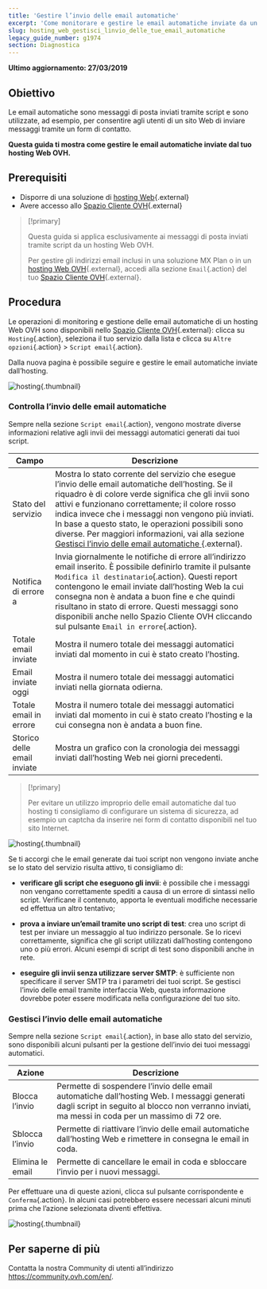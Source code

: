 ```yaml
---
title: 'Gestire l’invio delle email automatiche'
excerpt: 'Come monitorare e gestire le email automatiche inviate da un hosting Web OVH'
slug: hosting_web_gestisci_linvio_delle_tue_email_automatiche
legacy_guide_number: g1974
section: Diagnostica
---
```


**Ultimo aggiornamento: 27/03/2019**

## Obiettivo

Le email automatiche sono messaggi di posta inviati tramite script  e sono utilizzate, ad esempio, per consentire agli utenti di un sito Web di inviare messaggi tramite un form di contatto.

**Questa guida ti mostra come gestire le email automatiche inviate dal tuo hosting Web OVH.**

## Prerequisiti

- Disporre di una soluzione di [hosting Web](https://www.ovhcloud.com/it/web-hosting/){.external}
- Avere accesso allo [Spazio Cliente OVH](https://www.ovh.com/auth/?action=gotomanager&from=https://www.ovh.it/&ovhSubsidiary=it){.external}

> [!primary]
>
> Questa guida si applica esclusivamente ai messaggi di posta inviati tramite script da un hosting Web OVH.
>
> Per gestire gli indirizzi email inclusi in una soluzione MX Plan o in un [hosting Web OVH](https://www.ovhcloud.com/it/web-hosting/){.external}, accedi alla sezione `Email`{.action} del tuo [Spazio Cliente OVH](https://www.ovh.com/auth/?action=gotomanager&from=https://www.ovh.it/&ovhSubsidiary=it){.external}.
>

## Procedura

Le operazioni di monitoring e gestione delle email automatiche di un hosting Web OVH sono disponibili nello [Spazio Cliente OVH](https://www.ovh.com/auth/?action=gotomanager&from=https://www.ovh.it/&ovhSubsidiary=it){.external}: clicca su `Hosting`{.action}, seleziona il tuo servizio dalla lista e clicca su `Altre opzioni`{.action} > `Script email`{.action}.

Dalla nuova pagina è possibile seguire e gestire le email automatiche inviate dall’hosting.

![hosting](images/monitoring-automatic-emails-step1.png){.thumbnail}

### Controlla l’invio delle email automatiche

Sempre nella sezione `Script email`{.action}, vengono mostrate diverse informazioni relative agli invii dei messaggi automatici generati dai tuoi script.

|Campo|Descrizione|
|---|---|
|Stato del servizio|Mostra lo stato corrente del servizio che esegue l’invio delle email automatiche dell’hosting. Se il riquadro è di colore verde significa che gli invii sono attivi e funzionano correttamente; il colore rosso indica invece che i messaggi non vengono più inviati.  In base a questo stato, le operazioni possibili sono diverse. Per maggiori informazioni, vai alla sezione [Gestisci l’invio delle email automatiche ](https://docs.ovh.com/it/hosting/hosting_web_gestisci_linvio_delle_tue_email_automatiche/#gestisci-linvio-delle-email-automatiche){.external}.|
|Notifica di errore a|Invia giornalmente le notifiche di errore all’indirizzo email inserito. È possibile definirlo tramite il pulsante `Modifica il destinatario`{.action}. Questi report contengono le email inviate dall’hosting Web la cui consegna non è andata a buon fine e che quindi risultano in stato di errore.  Questi messaggi sono disponibili anche nello Spazio Cliente OVH cliccando sul pulsante `Email in errore`{.action}.|
|Totale email inviate|Mostra il numero totale dei messaggi automatici inviati dal momento in cui è stato creato l’hosting.|
|Email inviate oggi|Mostra il numero totale dei messaggi automatici inviati nella giornata odierna.|
|Totale email in errore|Mostra il numero totale dei messaggi automatici inviati dal momento in cui è stato creato l’hosting e la cui consegna non è andata a buon fine.|
|Storico delle email inviate|Mostra un grafico con la cronologia dei messaggi inviati dall’hosting Web nei giorni precedenti. |

> [!primary]
>
> Per evitare un utilizzo improprio delle email automatiche dal tuo hosting ti consigliamo di configurare un sistema di sicurezza, ad esempio un captcha da inserire nei form di contatto disponibili nel tuo sito Internet.
>

![hosting](images/monitoring-automatic-emails-step2.png){.thumbnail}

Se ti accorgi che le email generate dai tuoi script non vengono inviate anche se lo stato del servizio risulta attivo, ti consigliamo di:

- **verificare gli script che eseguono gli invii**: è possibile che i messaggi non vengano correttamente spediti a causa di un errore di sintassi nello script. Verificane il contenuto, apporta le eventuali modifiche necessarie ed effettua un altro tentativo; 

- **prova a inviare un’email tramite uno script di test**: crea uno script di test per inviare un messaggio al tuo indirizzo personale.  Se lo ricevi correttamente, significa che gli script utilizzati dall’hosting contengono uno o più errori. Alcuni esempi di script di test sono disponibili anche in rete.

- **eseguire gli invii senza utilizzare server SMTP**: è sufficiente non specificare il server SMTP tra i parametri dei tuoi script.  Se gestisci l’invio delle email tramite interfaccia Web, questa informazione dovrebbe poter essere modificata nella configurazione del tuo sito.

### Gestisci l’invio delle email automatiche

Sempre nella sezione `Script email`{.action}, in base allo stato del servizio, sono disponibili alcuni pulsanti per la gestione dell’invio dei tuoi messaggi automatici. 

|Azione|Descrizione|
|---|---|
|Blocca l’invio |Permette di sospendere l’invio delle email automatiche dall’hosting Web.  I messaggi generati dagli script in seguito al blocco non verranno inviati, ma messi in coda per un massimo di 72 ore.|
|Sblocca l’invio |Permette di riattivare l’invio delle email automatiche dall’hosting Web e rimettere in consegna le email in coda. |
|Elimina le email|Permette di cancellare le email in coda e sbloccare l’invio per i nuovi messaggi. |

Per effettuare una di queste azioni, clicca sul pulsante corrispondente e `Conferma`{.action}.  In alcuni casi potrebbero essere necessari alcuni minuti prima che l’azione selezionata diventi effettiva. 

![hosting](images/monitoring-automatic-emails-step3.png){.thumbnail}

## Per saperne di più

Contatta la nostra Community di utenti all’indirizzo <https://community.ovh.com/en/>.
